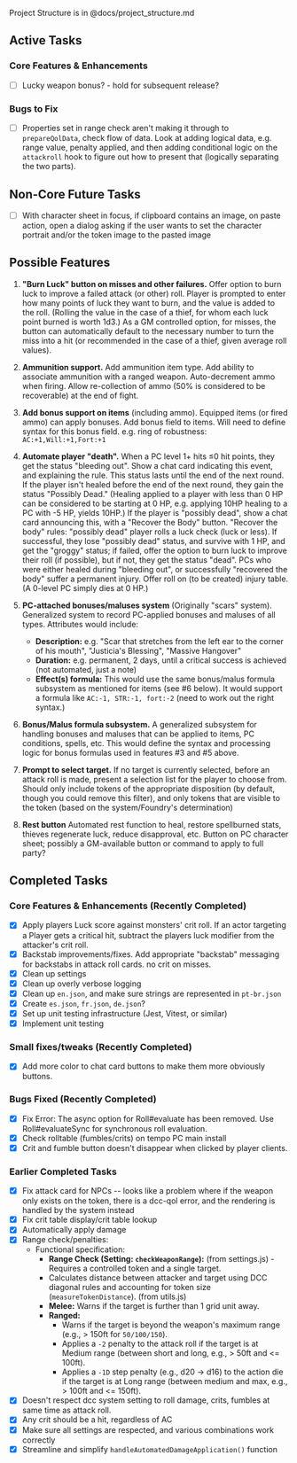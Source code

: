 Project Structure is in @docs/project_structure.md

## Active Tasks

### Core Features & Enhancements

-   [ ] Lucky weapon bonus? - hold for subsequent release?

### Bugs to Fix

-   [ ] Properties set in range check aren't making it through to `prepareQolData`, check flow of data. Look at adding logical data, e.g. range value, penalty applied, and then adding conditional logic on the `attackroll` hook to figure out how to present that (logically separating the two parts).

## Non-Core Future Tasks

-   [ ] With character sheet in focus, if clipboard contains an image, on paste action, open a dialog asking if the user wants to set the character portrait and/or the token image to the pasted image

## Possible Features

1. **"Burn Luck" button on misses and other failures.** Offer option to burn luck to improve a failed attack (or other) roll. Player is prompted to enter how many points of luck they want to burn, and the value is added to the roll. (Rolling the value in the case of a thief, for whom each luck point burned is worth 1d3.) As a GM controlled option, for misses, the button can automatically default to the necessary number to turn the miss into a hit (or recommended in the case of a thief, given average roll values).

2. **Ammunition support.** Add ammunition item type. Add ability to associate ammunition with a ranged weapon. Auto-decrement ammo when firing. Allow re-collection of ammo (50% is considered to be recoverable) at the end of fight.

3. **Add bonus support on items** (including ammo). Equipped items (or fired ammo) can apply bonuses. Add bonus field to items. Will need to define syntax for this bonus field. e.g. ring of robustness: `AC:+1,Will:+1,Fort:+1`

4. **Automate player "death".** When a PC level 1+ hits ≤0 hit points, they get the status "bleeding out". Show a chat card indicating this event, and explaining the rule. This status lasts until the end of the next round. If the player isn't healed before the end of the next round, they gain the status "Possibly Dead." (Healing applied to a player with less than 0 HP can be considered to be starting at 0 HP, e.g. applying 10HP healing to a PC with -5 HP, yields 10HP.) If the player is "possibly dead", show a chat card announcing this, with a "Recover the Body" button. "Recover the body" rules: "possibly dead" player rolls a luck check (luck or less). If successful, they lose "possibly dead" status, and survive with 1 HP, and get the "groggy" status; if failed, offer the option to burn luck to improve their roll (if possible), but if not, they get the status "dead". PCs who were either healed during "bleeding out", or successfully "recovered the body" suffer a permanent injury. Offer roll on (to be created) injury table. (A 0-level PC simply dies at 0 HP.)

5. **PC-attached bonuses/maluses system** (Originally "scars" system). Generalized system to record PC-applied bonuses and maluses of all types. Attributes would include:

    - **Description:** e.g. "Scar that stretches from the left ear to the corner of his mouth", "Justicia's Blessing", "Massive Hangover"
    - **Duration:** e.g. permanent, 2 days, until a critical success is achieved (not automated, just a note)
    - **Effect(s) formula:** This would use the same bonus/malus formula subsystem as mentioned for items (see #6 below). It would support a formula like `AC:-1, STR:-1, fort:-2` (need to work out the right syntax.)

6. **Bonus/Malus formula subsystem.** A generalized subsystem for handling bonuses and maluses that can be applied to items, PC conditions, spells, etc. This would define the syntax and processing logic for bonus formulas used in features #3 and #5 above.

7. **Prompt to select target.** If no target is currently selected, before an attack roll is made, present a selection list for the player to choose from. Should only include tokens of the appropriate disposition (by default, though you could remove this filter), and only tokens that are visible to the token (based on the system/Foundry's determination)

8. **Rest button** Automated rest function to heal, restore spellburned stats, thieves regenerate luck, reduce disapproval, etc. Button on PC character sheet; possibly a GM-available button or command to apply to full party?

## Completed Tasks

### Core Features & Enhancements (Recently Completed)

-   [x] Apply players Luck score against monsters' crit roll. If an actor targeting a Player gets a critical hit, subtract the players luck modifier from the attacker's crit roll.
-   [x] Backstab improvements/fixes. Add appropriate "backstab" messaging for backstabs in attack roll cards. no crit on misses.
-   [x] Clean up settings
-   [x] Clean up overly verbose logging
-   [x] Clean up `en.json`, and make sure strings are represented in `pt-br.json`
-   [x] Create `es.json`, `fr.json`, `de.json`?
-   [x] Set up unit testing infrastructure (Jest, Vitest, or similar)
-   [x] Implement unit testing

### Small fixes/tweaks (Recently Completed)

-   [x] Add more color to chat card buttons to make them more obviously buttons.

### Bugs Fixed (Recently Completed)

-   [x] Fix Error: The async option for Roll#evaluate has been removed. Use Roll#evaluateSync for synchronous roll evaluation.
-   [x] Check rolltable (fumbles/crits) on tempo PC main install
-   [x] Crit and fumble button doesn't disappear when clicked by player clients.

### Earlier Completed Tasks

-   [x] Fix attack card for NPCs -- looks like a problem where if the weapon only exists on the token, there is a dcc-qol error, and the rendering is handled by the system instead
-   [x] Fix crit table display/crit table lookup
-   [x] Automatically apply damage
-   [x] Range check/penalties:
    -   Functional specification:
        -   **Range Check (Setting: `checkWeaponRange`):** (from settings.js) - Requires a controlled token and a single target.
        -   Calculates distance between attacker and target using DCC diagonal rules and accounting for token size (`measureTokenDistance`). (from utils.js)
        -   **Melee:** Warns if the target is further than 1 grid unit away.
        -   **Ranged:**
            -   Warns if the target is beyond the weapon's maximum range (e.g., > 150ft for `50/100/150`).
            -   Applies a `-2` penalty to the attack roll if the target is at Medium range (between short and long, e.g., > 50ft and <= 100ft).
            -   Applies a `-1D` step penalty (e.g., d20 -> d16) to the action die if the target is at Long range (between medium and max, e.g., > 100ft and <= 150ft).
-   [x] Doesn't respect dcc system setting to roll damage, crits, fumbles at same time as attack roll.
-   [x] Any crit should be a hit, regardless of AC
-   [x] Make sure all settings are respected, and various combinations work correctly
-   [x] Streamline and simplify `handleAutomatedDamageApplication()` function
